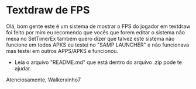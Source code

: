 # Textdraw de FPS

Olá, bom gente este é um sistema de mostrar o FPS do jogador em textdraw foi feito por mim eu recomendo que vocês que forem editar o sistema não mexa no SetTimerEx também quero dizer que talvez este sistema não funcione em todos APKS eu testei no "SAMP LAUNCHER" e não funcionava mas testei em outros APPS/APKS e funcionou.

* Leia o arquivo "README.md" que está dentro do arquivo .zip pode te ajudar.

Atenciosamente, Walkerxinho7
